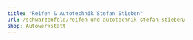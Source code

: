 ```yaml
---
title: "Reifen & Autotechnik Stefan Stieben"
url: /schwarzenfeld/reifen-und-autotechnik-stefan-stieben/
shop: Autowerkstatt
---
```

